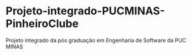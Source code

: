 # Projeto-integrado-PUCMINAS-PinheiroClube
Projeto integrado da pós graduação em Engenharia de Software da PUC MINAS
